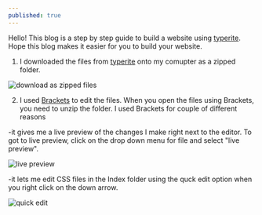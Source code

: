 ```yaml
---
published: true
---
```

Hello!
This blog is a step by step guide to build a website using [typerite](https://www.styleshout.com/free-templates/typerite/). Hope this blog makes it easier for you to build your website.

1. I downloaded the files from [typerite](https://www.styleshout.com/free-templates/typerite/) onto my comupter as a zipped folder. 

![download as zipped files]({{site.baseurl}}/assets/images/typerite_downloaded_files_typerite_mycomp.PNG)

2. I used [Brackets](http://brackets.io/) to edit the files. When you open the files using Brackets, you need to unzip the folder. I used Brackets for couple of different reasons

-it gives me a live preview of the changes I make right next to the editor. To got to live preview, click on the drop down menu for file and select "live preview".

![live preview]({{site.baseurl}}/assets/images/typerite_bracket_live_preview.PNG)


-it lets me edit CSS files in the Index folder using the quck edit option when you right click on the down arrow.

![quick edit]({{site.baseurl}}/assets/images/typerite_quickedit.PNG)


